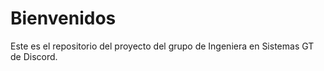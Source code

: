 # Bienvenidos
Este es el repositorio del proyecto del grupo de Ingeniera en Sistemas GT de Discord.
